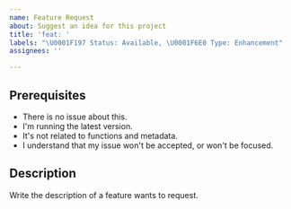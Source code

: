 ```yaml
---
name: Feature Request
about: Suggest an idea for this project
title: 'feat: '
labels: "\U0001F197 Status: Available, \U0001F6E0 Type: Enhancement"
assignees: ''

---
```


## Prerequisites

- There is no issue about this.
- I'm running the latest version.
- It's not related to functions and metadata.
- I understand that my issue won't be accepted, or won't be focused.

## Description

Write the description of a feature wants to request.
